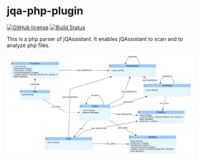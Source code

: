# jqa-php-plugin

[![GitHub license](https://img.shields.io/badge/License-GPL%20v3-blue.svg)](LICENSE)
[![Build Status](https://api.travis-ci.com/softvis-research/jqa-php-plugin.svg?branch=development)](https://travis-ci.com/softvis-research/jqa-php-plugin)

This is a php parser of jQAssistant. It enables jQAssistant to scan and to analyze php files.

![graph](material/graph.png)
